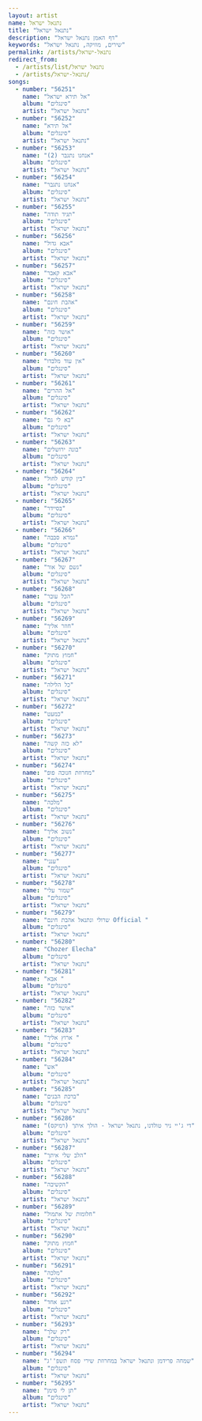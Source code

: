 ```yaml
---
layout: artist
name: נתנאל ישראל
title: "נתנאל ישראל"
description: "דף האמן נתנאל ישראל"
keywords: "שירים, מוזיקה, נתנאל ישראל"
permalink: /artists/נתנאל-ישראל
redirect_from:
  - /artists/list/נתנאל ישראל
  - /artists/נתנאל-ישראל/
songs:
  - number: "56251"
    name: "אל תירא ישראל"
    album: "סינגלים"
    artist: "נתנאל ישראל"
  - number: "56252"
    name: "אל תירא"
    album: "סינגלים"
    artist: "נתנאל ישראל"
  - number: "56253"
    name: "אנחנו נתגבר (2)"
    album: "סינגלים"
    artist: "נתנאל ישראל"
  - number: "56254"
    name: "אנחנו נתגבר"
    album: "סינגלים"
    artist: "נתנאל ישראל"
  - number: "56255"
    name: "תגיד תודה"
    album: "סינגלים"
    artist: "נתנאל ישראל"
  - number: "56256"
    name: "אבא גדול"
    album: "סינגלים"
    artist: "נתנאל ישראל"
  - number: "56257"
    name: "אבא קאבר"
    album: "סינגלים"
    artist: "נתנאל ישראל"
  - number: "56258"
    name: "אהבת חינם"
    album: "סינגלים"
    artist: "נתנאל ישראל"
  - number: "56259"
    name: "אושר כזה"
    album: "סינגלים"
    artist: "נתנאל ישראל"
  - number: "56260"
    name: "אין עוד מלבדו"
    album: "סינגלים"
    artist: "נתנאל ישראל"
  - number: "56261"
    name: "אל ההרים"
    album: "סינגלים"
    artist: "נתנאל ישראל"
  - number: "56262"
    name: "בא לי גם"
    album: "סינגלים"
    artist: "נתנאל ישראל"
  - number: "56263"
    name: "בונה ירושלים"
    album: "סינגלים"
    artist: "נתנאל ישראל"
  - number: "56264"
    name: "בין קודש לחול"
    album: "סינגלים"
    artist: "נתנאל ישראל"
  - number: "56265"
    name: "בסיידר"
    album: "סינגלים"
    artist: "נתנאל ישראל"
  - number: "56266"
    name: "גמרא סבבה"
    album: "סינגלים"
    artist: "נתנאל ישראל"
  - number: "56267"
    name: "גשם של אור"
    album: "סינגלים"
    artist: "נתנאל ישראל"
  - number: "56268"
    name: "הכל עובר"
    album: "סינגלים"
    artist: "נתנאל ישראל"
  - number: "56269"
    name: "חוזר אליך"
    album: "סינגלים"
    artist: "נתנאל ישראל"
  - number: "56270"
    name: "חמוץ מתוק"
    album: "סינגלים"
    artist: "נתנאל ישראל"
  - number: "56271"
    name: "כל הלילה"
    album: "סינגלים"
    artist: "נתנאל ישראל"
  - number: "56272"
    name: "כמעט"
    album: "סינגלים"
    artist: "נתנאל ישראל"
  - number: "56273"
    name: "לא כזה קשה"
    album: "סינגלים"
    artist: "נתנאל ישראל"
  - number: "56274"
    name: "מחרוזת חנוכה פופ"
    album: "סינגלים"
    artist: "נתנאל ישראל"
  - number: "56275"
    name: "מלכה"
    album: "סינגלים"
    artist: "נתנאל ישראל"
  - number: "56276"
    name: "נשוב אליך"
    album: "סינגלים"
    artist: "נתנאל ישראל"
  - number: "56277"
    name: "ענני"
    album: "סינגלים"
    artist: "נתנאל ישראל"
  - number: "56278"
    name: "שמור עלי"
    album: "סינגלים"
    artist: "נתנאל ישראל"
  - number: "56279"
    name: "שרולי ונתנאל אהבת חינם Official "
    album: "סינגלים"
    artist: "נתנאל ישראל"
  - number: "56280"
    name: "Chozer Elecha"
    album: "סינגלים"
    artist: "נתנאל ישראל"
  - number: "56281"
    name: "אבא "
    album: "סינגלים"
    artist: "נתנאל ישראל"
  - number: "56282"
    name: "אושר כזה"
    album: "סינגלים"
    artist: "נתנאל ישראל"
  - number: "56283"
    name: "ארוץ אליך "
    album: "סינגלים"
    artist: "נתנאל ישראל"
  - number: "56284"
    name: "אש"
    album: "סינגלים"
    artist: "נתנאל ישראל"
  - number: "56285"
    name: "ברכת הבנים"
    album: "סינגלים"
    artist: "נתנאל ישראל"
  - number: "56286"
    name: "די ג'יי ניר טולדנו, נתנאל ישראל - הולך איתך (רמיקס)"
    album: "סינגלים"
    artist: "נתנאל ישראל"
  - number: "56287"
    name: "הלב שלי איתך"
    album: "סינגלים"
    artist: "נתנאל ישראל"
  - number: "56288"
    name: "הקשיבה"
    album: "סינגלים"
    artist: "נתנאל ישראל"
  - number: "56289"
    name: "חלומות של אתמול"
    album: "סינגלים"
    artist: "נתנאל ישראל"
  - number: "56290"
    name: "חמוץ מתוק"
    album: "סינגלים"
    artist: "נתנאל ישראל"
  - number: "56291"
    name: "מלכה"
    album: "סינגלים"
    artist: "נתנאל ישראל"
  - number: "56292"
    name: "רגע אחד"
    album: "סינגלים"
    artist: "נתנאל ישראל"
  - number: "56293"
    name: "רק שלך"
    album: "סינגלים"
    artist: "נתנאל ישראל"
  - number: "56294"
    name: "שמחה פרידמן ונתנאל ישראל במחרוזת שירי פסח תשפ''ג"
    album: "סינגלים"
    artist: "נתנאל ישראל"
  - number: "56295"
    name: "תן לי סימן"
    album: "סינגלים"
    artist: "נתנאל ישראל"
---
```

